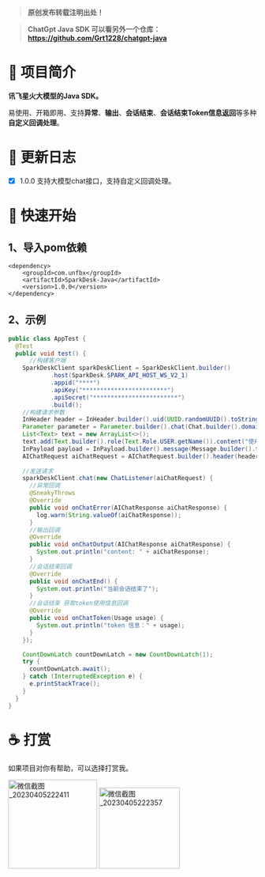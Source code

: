 
> **原创发布转载注明出处！**

> **ChatGpt Java SDK 可以看另外一个仓库：https://github.com/Grt1228/chatgpt-java**

# 📖 项目简介

**讯飞星火大模型的Java SDK。**

易使用、开箱即用、支持**异常**、**输出**、**会话结束**、**会话结束Token信息返回**等多种**自定义回调处理**。
# 📑 更新日志
- [x] 1.0.0   支持大模型chat接口，支持自定义回调处理。

# 🚀 快速开始
## 1、导入pom依赖
```
<dependency>
    <groupId>com.unfbx</groupId>
    <artifactId>SparkDesk-Java</artifactId>
    <version>1.0.0</version>
</dependency>
```
## 2、示例
```java
public class AppTest {
  @Test
  public void test() {
      //构建客户端
    SparkDeskClient sparkDeskClient = SparkDeskClient.builder()
            .host(SparkDesk.SPARK_API_HOST_WS_V2_1)
            .appid("****")
            .apiKey("************************")
            .apiSecret("************************")
            .build();
    //构建请求参数
    InHeader header = InHeader.builder().uid(UUID.randomUUID().toString().substring(0, 10)).appid("****").build();
    Parameter parameter = Parameter.builder().chat(Chat.builder().domain("generalv2").maxTokens(2048).temperature(0.3).build()).build();
    List<Text> text = new ArrayList<>();
    text.add(Text.builder().role(Text.Role.USER.getName()).content("使用md文档格式写出一个三行三列的表格，表头包含：姓名，性别，爱好。数据随机即可。").build());
    InPayload payload = InPayload.builder().message(Message.builder().text(text).build()).build();
    AIChatRequest aiChatRequest = AIChatRequest.builder().header(header).parameter(parameter).payload(payload).build();
    
    //发送请求
    sparkDeskClient.chat(new ChatListener(aiChatRequest) {
      //异常回调
      @SneakyThrows
      @Override
      public void onChatError(AIChatResponse aiChatResponse) {
        log.warn(String.valueOf(aiChatResponse));
      }
      //输出回调
      @Override
      public void onChatOutput(AIChatResponse aiChatResponse) {
        System.out.println("content: " + aiChatResponse);
      }
      //会话结束回调
      @Override
      public void onChatEnd() {
        System.out.println("当前会话结束了");
      }
      //会话结束 获取token使用信息回调
      @Override
      public void onChatToken(Usage usage) {
        System.out.println("token 信息：" + usage);
      }
    });

    CountDownLatch countDownLatch = new CountDownLatch(1);
    try {
      countDownLatch.await();
    } catch (InterruptedException e) {
      e.printStackTrace();
    }
  }
}

```

# ☕ 打赏
如果项目对你有帮助，可以选择打赏我。

<img width="180" alt="微信截图_20230405222411" src="https://user-images.githubusercontent.com/27008803/230111508-3179cf30-e128-4b2e-9645-157266c491ce.png">  <img width="164" alt="微信截图_20230405222357" src="https://user-images.githubusercontent.com/27008803/230111525-322f5036-d06d-46bb-94d1-db8ce9ed2adf.png">

